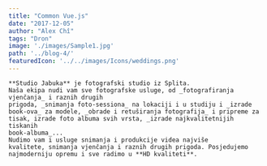 ```yaml
---
title: "Common Vue.js"
date: "2017-12-05"
author: "Alex Chî"
tags: "Dron"
image: './images/Sample1.jpg'
path: '../blog-4/'
featuredIcon: '../../images/Icons/weddings.png'
---
```

    **Studio Jabuka** je fotografski studio iz Splita.
    Naša ekipa nudi vam sve fotografske usluge, od _fotografiranja vjenčanja_ i raznih drugih
    prigoda, _snimanja foto-sessiona_ na lokaciji i u studiju i _izrade
    book-ova_ za modele, _obrade i retuširanja fotografija_ i pripreme za
    tisak, izrade foto albuma svih vrsta, _izrade najkvalitetnijih tiskanih
    book-albuma_...
    Nudimo vam i usluge snimanja i produkcije videa najviše
    kvalitete, snimanja vjenčanja i raznih drugih prigoda. Posjedujemo
    najmoderniju opremu i sve radimo u **HD kvaliteti**.